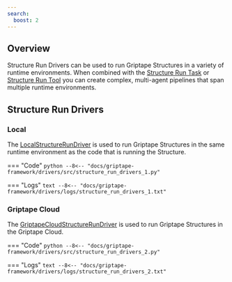 ```yaml
---
search:
  boost: 2
---
```


## Overview

Structure Run Drivers can be used to run Griptape Structures in a variety of runtime environments.
When combined with the [Structure Run Task](../../griptape-framework/structures/tasks.md#structure-run-task) or [Structure Run Tool](../../griptape-framework/tools/official-tools/structure-run-tool.md) you can create complex, multi-agent pipelines that span multiple runtime environments.

## Structure Run Drivers

### Local

The [LocalStructureRunDriver](../../reference/griptape/drivers/structure_run/local_structure_run_driver.md) is used to run Griptape Structures in the same runtime environment as the code that is running the Structure.

=== "Code"
    ```python
    --8<-- "docs/griptape-framework/drivers/src/structure_run_drivers_1.py"
    ```

=== "Logs"
    ```text
    --8<-- "docs/griptape-framework/drivers/logs/structure_run_drivers_1.txt"
    ```


### Griptape Cloud

The [GriptapeCloudStructureRunDriver](../../reference/griptape/drivers/structure_run/griptape_cloud_structure_run_driver.md) is used to run Griptape Structures in the Griptape Cloud.

=== "Code"
    ```python
    --8<-- "docs/griptape-framework/drivers/src/structure_run_drivers_2.py"
    ```

=== "Logs"
    ```text
    --8<-- "docs/griptape-framework/drivers/logs/structure_run_drivers_2.txt"
    ```

